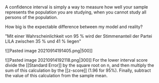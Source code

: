 A confidence interval is simply a way to measure how well your sample represents the population you are studying, when you cannot study all persons of the population.

How big is the expectable difference between my model and reality?

"Mit einer Wahrscheinlichkeit von 95 % wird der Stimmenanteil der Partei LILA zwischen 35 % und 41 % liegen"

![[Pasted image 20210914191405.png|500]]

![[Pasted image 20210914192118.png|300]]
For the lower interval score divide the [[Standard Error]] by the square root on n, and then multiply the sum of this calculation by the [[z-score]] (1.96 for 95%). Finally, subtract the value of this calculation from the sample mean.